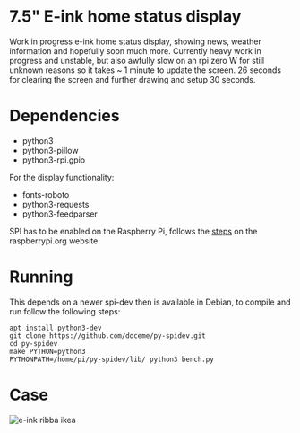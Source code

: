 # 7.5" E-ink home status display

Work in progress e-ink home status display, showing news, weather information
and hopefully soon much more. Currently heavy work in progress and unstable,
but also awfully slow on an rpi zero W for still unknown reasons so it
takes ~ 1 minute to update the screen. 26 seconds for clearing the screen and
further drawing and setup 30 seconds.

# Dependencies

* python3
* python3-pillow
* python3-rpi.gpio

For the display functionality:

* fonts-roboto
* python3-requests
* python3-feedparser

SPI has to be enabled on the Raspberry Pi, follows the
[steps](https://www.raspberrypi.org/documentation/hardware/raspberrypi/spi/README.md)
on the raspberrypi.org website.

# Running

This depends on a newer spi-dev then is available in Debian, to compile and run follow the following steps:

```
apt install python3-dev
git clone https://github.com/doceme/py-spidev.git
cd py-spidev
make PYTHON=python3
PYTHONPATH=/home/pi/py-spidev/lib/ python3 bench.py
```

# Case

![e-ink ribba ikea](https://pbs.twimg.com/media/D3gJUvkXkAUaTWx.jpg)
